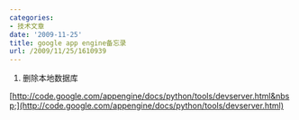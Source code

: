 ```yaml
---
categories:
- 技术文章
date: '2009-11-25'
title: google app engine备忘录
url: /2009/11/25/1610939
---
```



1. 删除本地数据库
  
[http://code.google.com/appengine/docs/python/tools/devserver.html&nbsp;](http://code.google.com/appengine/docs/python/tools/devserver.html)
<div class="cnblogs_code"><!--

Code highlighting produced by Actipro CodeHighlighter (freeware)
http://www.CodeHighlighter.com/

--><span style="color: #000000;">dev_appserver.py&nbsp;</span><span style="color: #000000;">--</span><span style="color: #000000;">clear_datastore&nbsp;myapp</span></div>

&nbsp;

2. 跳转页面
<div class="cnblogs_code"><!--

Code highlighting produced by Actipro CodeHighlighter (freeware)
http://www.CodeHighlighter.com/

--><span style="color: #000000;">self.redirect(</span><span style="color: #800000;">'</span><span style="color: #800000;">/home</span><span style="color: #800000;">'</span><span style="color: #000000;">)</span></div>

&nbsp;

3. 获取记录的key。
<div class="cnblogs_code"><!--

Code highlighting produced by Actipro CodeHighlighter (freeware)
http://www.CodeHighlighter.com/

--><span style="color: #000000;">str(blog.key())</span></div>

4. 引用外部模板
<div class="cnblogs_code"><div><!--

Code highlighting produced by Actipro CodeHighlighter (freeware)
http://www.CodeHighlighter.com/

--><span style="color: #000000;">{</span><span style="color: #000000;">%</span><span style="color: #000000;">&nbsp;include&nbsp;</span><span style="color: #800000;">"</span><span style="color: #800000;">../pager.html</span><span style="color: #800000;">"</span><span style="color: #000000;">&nbsp;</span><span style="color: #000000;">%</span><span style="color: #000000;">}</span></div></div>

&nbsp;